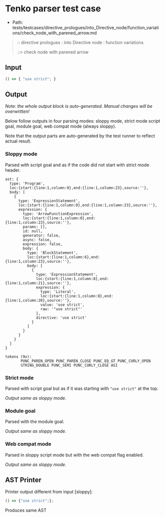 # Tenko parser test case

- Path: tests/testcases/directive_prologues/into_Directive_node/function_variations/check_node_with_parened_arrow.md

> :: directive prologues : into Directive node : function variations
>
> ::> check node with parened arrow

## Input

`````js
() => { "use strict"; }
`````

## Output

_Note: the whole output block is auto-generated. Manual changes will be overwritten!_

Below follow outputs in four parsing modes: sloppy mode, strict mode script goal, module goal, web compat mode (always sloppy).

Note that the output parts are auto-generated by the test runner to reflect actual result.

### Sloppy mode

Parsed with script goal and as if the code did not start with strict mode header.

`````
ast: {
  type: 'Program',
  loc:{start:{line:1,column:0},end:{line:1,column:23},source:''},
  body: [
    {
      type: 'ExpressionStatement',
      loc:{start:{line:1,column:0},end:{line:1,column:23},source:''},
      expression: {
        type: 'ArrowFunctionExpression',
        loc:{start:{line:1,column:0},end:{line:1,column:23},source:''},
        params: [],
        id: null,
        generator: false,
        async: false,
        expression: false,
        body: {
          type: 'BlockStatement',
          loc:{start:{line:1,column:6},end:{line:1,column:23},source:''},
          body: [
            {
              type: 'ExpressionStatement',
              loc:{start:{line:1,column:8},end:{line:1,column:21},source:''},
              expression: {
                type: 'Literal',
                loc:{start:{line:1,column:8},end:{line:1,column:20},source:''},
                value: 'use strict',
                raw: '"use strict"'
              },
              directive: 'use strict'
            }
          ]
        }
      }
    }
  ]
}

tokens (9x):
       PUNC_PAREN_OPEN PUNC_PAREN_CLOSE PUNC_EQ_GT PUNC_CURLY_OPEN
       STRING_DOUBLE PUNC_SEMI PUNC_CURLY_CLOSE ASI
`````

### Strict mode

Parsed with script goal but as if it was starting with `"use strict"` at the top.

_Output same as sloppy mode._

### Module goal

Parsed with the module goal.

_Output same as sloppy mode._

### Web compat mode

Parsed in sloppy script mode but with the web compat flag enabled.

_Output same as sloppy mode._

## AST Printer

Printer output different from input [sloppy]:

````js
() => {"use strict";};
````

Produces same AST
